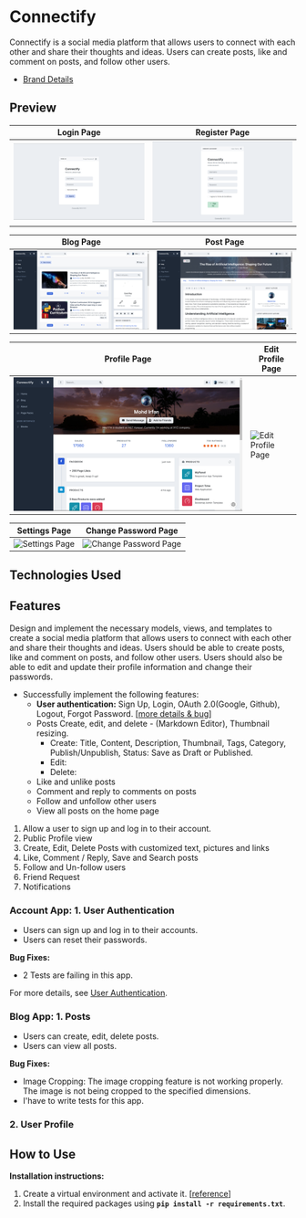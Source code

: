 # Connectify

Connectify is a social media platform that allows users to connect with each other and share their thoughts and ideas. Users can create posts, like and comment on posts, and follow other users.

- [Brand Details](brand-info.md)

## Preview

| Login Page | Register Page |
| --- | --- |
| ![Home Page](./demo/screenshots/sign-in.png) | ![Profile Page](./demo/screenshots/sign-up.png) |

| Blog Page | Post Page |
| --- | --- |
| ![Blog Page](./demo/screenshots/blog.png) | ![Post Page](./demo/screenshots/post.png) |

| Profile Page | Edit Profile Page |
| --- | --- |
| ![Profile Page](./demo/screenshots/profile.png) | ![Edit Profile Page](./demo/screenshots/edit-profile.png) |

| Settings Page | Change Password Page |
| --- | --- |
| ![Settings Page](./demo/screenshots/settings.png) | ![Change Password Page](./demo/screenshots/change-password.png) |


## Technologies Used


## Features

Design and implement the necessary models, views, and templates to create a social media platform that allows users to connect with each other and share their thoughts and ideas. Users should be able to create posts, like and comment on posts, and follow other users. Users should also be able to edit and update their profile information and change their passwords.

- Successfully implement the following features:
  - **User authentication:** Sign Up, Login, OAuth 2.0(Google, Github), Logout, Forgot Password. [[more details & bug](detailed-features.md)]
  - Posts Create, edit, and delete - (Markdown Editor), Thumbnail resizing.
    - Create: Title, Content, Description, Thumbnail, Tags, Category, Publish/Unpublish, Status: Save as Draft or Published.
    - Edit:
    - Delete:
  - Like and unlike posts
  - Comment and reply to comments on posts
  - Follow and unfollow other users
  - View all posts on the home page

1. Allow a user to sign up and log in to their account.
2. Public Profile view
3. Create, Edit, Delete Posts with customized text, pictures and links
4. Like, Comment / Reply, Save and Search posts
5. Follow and Un-follow users
6. Friend Request
7. Notifications

### Account App: 1. User Authentication

- Users can sign up and log in to their accounts.
- Users can reset their passwords.

**Bug Fixes:**

- 2 Tests are failing in this app.

For more details, see [User Authentication](user-authentication.md).

### Blog App: 1. Posts

- Users can create, edit, delete posts.
- Users can view all posts.

**Bug Fixes:**

- Image Cropping: The image cropping feature is not working properly. The image is not being cropped to the specified dimensions.
- I'have to write tests for this app.


### 2. User Profile

## How to Use

**Installation instructions:**

1. Create a virtual environment and activate it. [[reference](https://gist.github.com/dev-mdirfan/b5fba9cb7b4b6fb3d383c50f7e1e79cb)]
2. Install the required packages using **`pip install -r requirements.txt`**.
